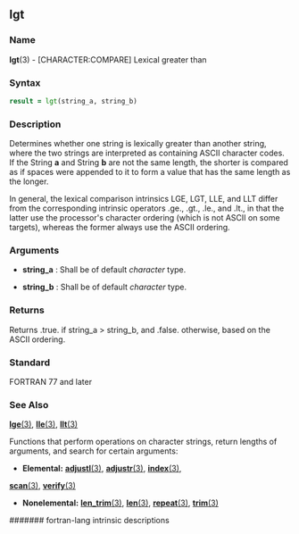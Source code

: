 ## lgt
### __Name__

__lgt__(3) - \[CHARACTER:COMPARE\] Lexical greater than


### __Syntax__
```fortran
result = lgt(string_a, string_b)
```
### __Description__

Determines whether one string is lexically greater than another string,
where the two strings are interpreted as containing ASCII character
codes. If the String __a__ and String __b__ are not the same length, the shorter
is compared as if spaces were appended to it to form a value that has
the same length as the longer.

In general, the lexical comparison intrinsics LGE, LGT, LLE, and LLT
differ from the corresponding intrinsic operators .ge., .gt., .le., and
.lt., in that the latter use the processor's character ordering (which
is not ASCII on some targets), whereas the former always use the ASCII
ordering.

### __Arguments__

  - __string\_a__
    : Shall be of default _character_ type.

  - __string\_b__
    : Shall be of default _character_ type.

### __Returns__

Returns .true. if string\_a \> string\_b, and .false. otherwise, based
on the ASCII ordering.

### __Standard__

FORTRAN 77 and later

### __See Also__

[__lge__(3)](LGE),
[__lle__(3)](LLE),
[__llt__(3)](LLT)

Functions that perform operations on character strings, return lengths
of arguments, and search for certain arguments:

- __Elemental:__
[__adjustl__(3)](ADJUSTL),
[__adjustr__(3)](ADJUSTR),
[__index__(3)](INDEX),

[__scan__(3)](SCAN),
[__verify__(3)](VERIFY)

- __Nonelemental:__
[__len\_trim__(3)](LEN_TRIM),
[__len__(3)](LEN),
[__repeat__(3)](REPEAT),
[__trim__(3)](TRIM)

####### fortran-lang intrinsic descriptions
